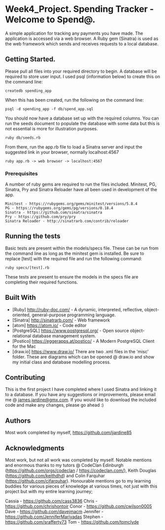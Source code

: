 # Week4_Project. Spending Tracker - Welcome to Spend@.

A simple application for tracking any payments you have made. The application is accessed via a web browser. A Ruby gem (Sinatra) is used as the web framework which sends and receives requests to a local database.

## Getting Started.

Please pull all files into your required directory to begin. A database will be required to store user input. I used psql (information below) to create this on the command line:

```
createdb spending_app
```

When this has been created, run the following on the command line:

```
psql -d spending_app -f db/spend_app.sql
```

You should now have a database set up with the required columns. You can run the seeds document to populate the database with some data but this is not essential is more for illustration purposes.

```
ruby db/seeds.rb
```

From there, run the app.rb file to load a Sinatra server and input the suggested link in your browser, normally localhost:4567

```
ruby app.rb -> web browser -> localhost:4567
```

### Prerequisites

A number of ruby gems are required to run the files included. Minitest, PG, Sinatra, Pry and Sinatra Reloader have all been used in development of the app. 

```
Minitest - https://rubygems.org/gems/minitest/versions/5.8.4
PG - https://rubygems.org/gems/pg/versions/0.18.4
Sinatra - https://github.com/sinatra/sinatra
Pry - https://github.com/pry/pry
Sinatra Reloader - http://sinatrarb.com/contrib/reloader
```

## Running the tests

Basic tests are present within the models/specs file. These can be run from the command line as long as the minitest gem is installed. Be sure to replace [test] with the required file and run the following command:

```
ruby specs/[test].rb
```

These tests are present to ensure the models in the specs file are completing their required functions.

## Built With

* [Ruby] http://ruby-doc.com/ - A dynamic, interpreted, reflective, object-oriented, general-purpose programming language.
* [Sinatra] http://sinatrarb.com/ - Web framework 
* [atom] https://atom.io/ - Code editor
* [PostgreSQL] https://www.postgresql.org/ - Open source object-relational database management system.
* [Postico] https://eggerapps.at/postico/ - A Modern PostgreSQL Client for the Mac
* [draw.io] https://www.draw.io/ There are two .xml files in the 'misc' folder. These are diagrams which can be opened @ draw.io and show my initial class and database modelling process.

## Contributing

This is the first project I have completed where I used Sinatra and linking it to a database. If you have any suggestions or improvements, please email me @ james.jardine@gmx.com. If you would like to download the included code and make any changes, please go ahead :)

## Authors

Most work completed by myself, https://github.com/jjardine85


## Acknowledgments

Most work, but not all work was completed by myself. Notable mentions and enormous thanks to my tutors @ CodeClan Edinburgh (https://github.com/orgs/codeclan / https://codeclan.com/), Keith Douglas (https://github.com/keithdhd) and Colin Farquhar (https://github.com/cifarquhar). Honourable mentions go to my learning buddies for various pieces of knowledge at various times, not just with this project but with my entire learning journey;

Cassia - https://github.com/cass3836
Chris - https://github.com/chrishontoir
Conor - https://github.com/cwilson0005
Dave - https://github.com/davejmacm
Jennifer - https://github.com/JenniferMariyadas
Stephen - https://github.com/srafferty73
Tom - https://github.com/tomclyde
